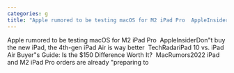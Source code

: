 ```yaml
---
categories: g
title: "Apple rumored to be testing macOS for M2 iPad Pro  AppleInsider"
---
```

Apple rumored to be testing macOS for M2 iPad Pro&nbsp;&nbsp;AppleInsiderDon"t buy the new iPad, the 4th-gen iPad Air is way better&nbsp;&nbsp;TechRadariPad 10 vs. iPad Air Buyer"s Guide: Is the $150 Difference Worth It?&nbsp;&nbsp;MacRumors2022 iPad and M2 iPad Pro orders are already "preparing to 